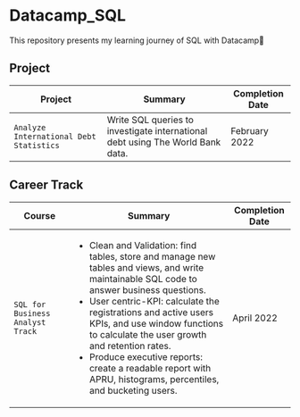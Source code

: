 # Datacamp_SQL
This repository presents my learning journey of SQL with Datacamp🚀

## Project
| Project | Summary | Completion Date |
| --- | --- | --- |
| `Analyze International Debt Statistics` | Write SQL queries to investigate international debt using The World Bank data. | February 2022 |

## Career Track
| Course | Summary | Completion Date |
| --- | --- | --- |
| `SQL for Business Analyst Track` | <ul><li>Clean and Validation: find tables, store and manage new tables and views, and write maintainable SQL code to answer business questions.</li><li>User centric-KPI: calculate the registrations and active users KPIs, and use window functions to calculate the user growth and retention rates.</li> <li>Produce executive reports: create a readable report with APRU, histograms, percentiles, and bucketing users.</li></ul> | April 2022 |

